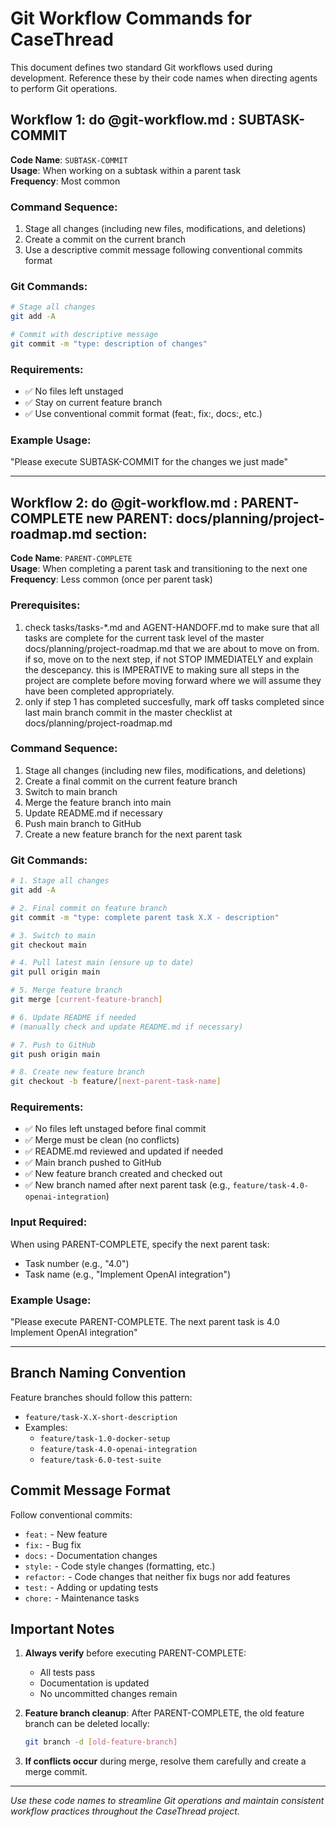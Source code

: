 # Git Workflow Commands for CaseThread

This document defines two standard Git workflows used during development. Reference these by their code names when directing agents to perform Git operations.

## Workflow 1: do @git-workflow.md : SUBTASK-COMMIT

**Code Name**: `SUBTASK-COMMIT`  
**Usage**: When working on a subtask within a parent task  
**Frequency**: Most common

### Command Sequence:
1. Stage all changes (including new files, modifications, and deletions)
2. Create a commit on the current branch
3. Use a descriptive commit message following conventional commits format

### Git Commands:
```bash
# Stage all changes
git add -A

# Commit with descriptive message
git commit -m "type: description of changes"
```

### Requirements:
- ✅ No files left unstaged
- ✅ Stay on current feature branch
- ✅ Use conventional commit format (feat:, fix:, docs:, etc.)

### Example Usage:
"Please execute SUBTASK-COMMIT for the changes we just made"

---

## Workflow 2: do @git-workflow.md : PARENT-COMPLETE new PARENT: docs/planning/project-roadmap.md section:

**Code Name**: `PARENT-COMPLETE`  
**Usage**: When completing a parent task and transitioning to the next one  
**Frequency**: Less common (once per parent task)

### Prerequisites:
1. check tasks/tasks-*.md and AGENT-HANDOFF.md to make sure that all tasks are complete for the current task level of the master docs/planning/project-roadmap.md that we are about to move on from. if so, move on to the next step, if not STOP IMMEDIATELY and explain the descepancy. this is IMPERATIVE to making sure all steps in the project are complete before moving forward where we will assume they have been completed appropriately.
2. only if step 1 has completed succesfully, mark off tasks completed since last main branch commit in the master checklist at docs/planning/project-roadmap.md

### Command Sequence:
1. Stage all changes (including new files, modifications, and deletions)
2. Create a final commit on the current feature branch
3. Switch to main branch
4. Merge the feature branch into main
5. Update README.md if necessary
6. Push main branch to GitHub
7. Create a new feature branch for the next parent task

### Git Commands:
```bash
# 1. Stage all changes
git add -A

# 2. Final commit on feature branch
git commit -m "type: complete parent task X.X - description"

# 3. Switch to main
git checkout main

# 4. Pull latest main (ensure up to date)
git pull origin main

# 5. Merge feature branch
git merge [current-feature-branch]

# 6. Update README if needed
# (manually check and update README.md if necessary)

# 7. Push to GitHub
git push origin main

# 8. Create new feature branch
git checkout -b feature/[next-parent-task-name]
```

### Requirements:
- ✅ No files left unstaged before final commit
- ✅ Merge must be clean (no conflicts)
- ✅ README.md reviewed and updated if needed
- ✅ Main branch pushed to GitHub
- ✅ New feature branch created and checked out
- ✅ New branch named after next parent task (e.g., `feature/task-4.0-openai-integration`)

### Input Required:
When using PARENT-COMPLETE, specify the next parent task:
- Task number (e.g., "4.0")
- Task name (e.g., "Implement OpenAI integration")

### Example Usage:
"Please execute PARENT-COMPLETE. The next parent task is 4.0 Implement OpenAI integration"

---

## Branch Naming Convention

Feature branches should follow this pattern:
- `feature/task-X.X-short-description`
- Examples:
  - `feature/task-1.0-docker-setup`
  - `feature/task-4.0-openai-integration`
  - `feature/task-6.0-test-suite`

## Commit Message Format

Follow conventional commits:
- `feat:` - New feature
- `fix:` - Bug fix
- `docs:` - Documentation changes
- `style:` - Code style changes (formatting, etc.)
- `refactor:` - Code changes that neither fix bugs nor add features
- `test:` - Adding or updating tests
- `chore:` - Maintenance tasks

## Important Notes

1. **Always verify** before executing PARENT-COMPLETE:
   - All tests pass
   - Documentation is updated
   - No uncommitted changes remain

2. **Feature branch cleanup**: After PARENT-COMPLETE, the old feature branch can be deleted locally:
   ```bash
   git branch -d [old-feature-branch]
   ```

3. **If conflicts occur** during merge, resolve them carefully and create a merge commit.

---

*Use these code names to streamline Git operations and maintain consistent workflow practices throughout the CaseThread project.* 